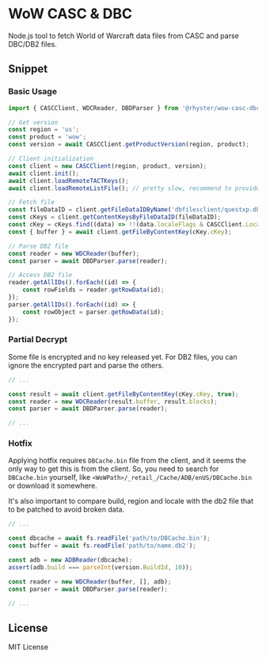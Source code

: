 # WoW CASC & DBC

Node.js tool to fetch World of Warcraft data files from CASC and parse DBC/DB2 files.

## Snippet

### Basic Usage

```javascript
import { CASCClient, WDCReader, DBDParser } from '@rhyster/wow-casc-dbc';

// Get version
const region = 'us';
const product = 'wow';
const version = await CASCClient.getProductVersion(region, product);

// Client initialization
const client = new CASCClient(region, product, version);
await client.init();
await client.loadRemoteTACTKeys();
await client.loadRemoteListFile(); // pretty slow, recommend to provide fileDataID directly

// Fetch file
const fileDataID = client.getFileDataIDByName('dbfilesclient/questxp.db2'); // see previous line
const cKeys = client.getContentKeysByFileDataID(fileDataID);
const cKey = cKeys.find((data) => !!(data.localeFlags & CASCClient.LocaleFlags.enUS));
const { buffer } = await client.getFileByContentKey(cKey.cKey);

// Parse DB2 file
const reader = new WDCReader(buffer);
const parser = await DBDParser.parse(reader);

// Access DB2 file
reader.getAllIDs().forEach((id) => {
    const rowFields = reader.getRowData(id);
});
parser.getAllIDs().forEach((id) => {
    const rowObject = parser.getRowData(id);
});
```

### Partial Decrypt

Some file is encrypted and no key released yet. For DB2 files, you can ignore the encrypted part and parse the others.

```javascript
// ...

const result = await client.getFileByContentKey(cKey.cKey, true);
const reader = new WDCReader(result.buffer, result.blocks);
const parser = await DBDParser.parse(reader);

// ...
```

### Hotfix

Applying hotfix requires `DBCache.bin` file from the client, and it seems the only way to get this is from the client. So, you need to search for `DBCache.bin` yourself, like `<WoWPath>/_retail_/Cache/ADB/enUS/DBCache.bin` or download it somewhere.

It's also important to compare build, region and locale with the db2 file that to be patched to avoid broken data.

```javascript
// ...

const dbcache = await fs.readFile('path/to/DBCache.bin');
const buffer = await fs.readFile('path/to/name.db2');

const adb = new ADBReader(dbcache);
assert(adb.build === parseInt(version.BuildId, 10));

const reader = new WDCReader(buffer, [], adb);
const parser = await DBDParser.parse(reader);

// ...
```

## License

MIT License
